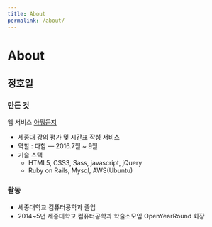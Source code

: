 ```yaml
---
title: About
permalink: /about/
---
```


# About

## 정호일

### 만든 것

웹 서비스 [아뭐듣지](아뭐듣지.com)
- 세종대 강의 평가 및 시간표 작성 서비스
- 역할 : 다함 — 2016.7월 ~ 9월
- 기술 스택
  - HTML5, CSS3, Sass, javascript, jQuery
  - Ruby on Rails, Mysql, AWS(Ubuntu)

### 활동

- 세종대학교 컴퓨터공학과 졸업
- 2014~5년 세종대학교 컴퓨터공학과 학술소모임 OpenYearRound 회장
